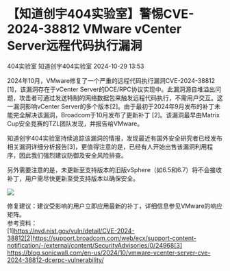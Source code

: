 #  【知道创宇404实验室】警惕CVE-2024-38812 VMware vCenter Server远程代码执行漏洞   
404实验室  知道创宇404实验室   2024-10-29 13:53  
  
2024年10月，VMware修复了一个严重的远程代码执行漏洞CVE-2024-38812 [1]，该漏洞存在于vCenter Server的DCE/RPC协议实现中。此漏洞源自堆溢出问题，攻击者可通过发送特制的网络数据包来触发远程代码执行，不需用户交互。这一漏洞影响vCenter Server的多个版本[2]。由于最初于2024年9月发布的补丁未能完全解决该漏洞，Broadcom于10月发布了更新补丁 [2]。该漏洞最早由Matrix Cup安全竞赛的TZL团队发现，并报告给VMware。  
  
知道创宇404实验室持续追踪该漏洞的情报，发现最近有国外安全研究者已经发布相关漏洞详细分析报告[3]，更值得注意的是，已经有人开始出售该漏洞利用程序，因此我们强烈建议防御及安全风险排查。  
  
另外需要注意的是，未更新至支持版本的旧版vSphere（如6.5和6.7）将不会接收补丁，用户需尽快更新至受支持版本以确保安全。  
  
![](https://mmbiz.qpic.cn/sz_mmbiz_png/3k9IT3oQhT2fPibhu4gvH2HV7aDfOvNB872EiaStSXCXRLEu0BHSSXGgibxib6R3O1rGcy9ybdu7Prh82gkiboISia2A/640?wx_fmt=png "")  
  
  
修复建议：建议受影响的用户立即应用最新的补丁，详细信息参见VMware的响应矩阵。  
参考资料：  
[1]https://nvd.nist.gov/vuln/detail/CVE-2024-38812[2]https://support.broadcom.com/web/ecx/support-content-notification/-/external/content/SecurityAdvisories/0/24968[3]  
https://blog.sonicwall.com/en-us/2024/10/vmware-vcenter-server-cve-2024-38812-dcerpc-vulnerability/  
  

